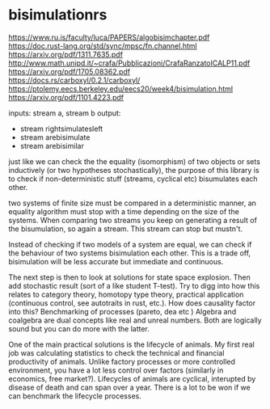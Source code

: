 # bisimulationrs

https://www.ru.is/faculty/luca/PAPERS/algobisimchapter.pdf
https://doc.rust-lang.org/std/sync/mpsc/fn.channel.html
https://arxiv.org/pdf/1311.7635.pdf
http://www.math.unipd.it/~crafa/Pubblicazioni/CrafaRanzatoICALP11.pdf
https://arxiv.org/pdf/1705.08362.pdf
https://docs.rs/carboxyl/0.2.1/carboxyl/
https://ptolemy.eecs.berkeley.edu/eecs20/week4/bisimulation.html
https://arxiv.org/pdf/1101.4223.pdf

inputs: stream a, stream b
output: 
- stream<bool> rightsimulatesleft
- stream<bool> arebisimulate
- stream<bool> arebisimilar

just like we can check the the equality (isomorphism) of two objects or sets inductively (or two hypotheses stochastically), the purpose of this library is to check if non-deterministic stuff (streams, cyclical etc) bisumulates each other.

two systems of finite size must be compared in a deterministic manner, an equality algorithm must stop with a time depending on the size of the systems. When comparing two streams you keep on generating a result of the bisumulation, so again a stream. This stream can stop but mustn't.

Instead of checking if two models of a system are equal, we can check if the behaviour of two systems bisimulation each other. This is a trade off, bisimulation will be less accurate but immediate and continuous.

The next step is then to look at solutions for state space explosion. Then add stochastic result (sort of a like student T-test). Try to digg into how this relates to category theory, homotopy type theory, practical application (continuous control, see autotraits in rust, etc.). How does causality factor into this? Benchmarking of processes (pareto, dea etc ) Algebra and coalgebra are dual concepts like real and unreal numbers. Both are logically sound but you can do more with the latter.

One of the main practical solutions is the lifecycle of animals. My first real job was calculating statistics to check the technical and financial productivity of animals. Unlike factory processes or more controlled environment, you have a lot less control over factors (similarly in economics, free market?). Lifecycles of animals are cyclical, interupted by disease of death and can span over a year. There is a lot to be won if we can benchmark the lifecycle processes.